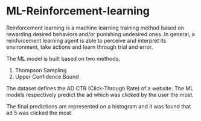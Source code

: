 # ML-Reinforcement-learning

Reinforcement learning is a machine learning training method based on rewarding desired behaviors and/or punishing undesired ones. In general, a reinforcement learning agent is able to perceive and interpret its environment, take actions and learn through trial and error.

The ML model is built based on two methods:
 <ol>
  <li> Thompson Sampling </li>
  <li> Upper Confidence Bound </li>
  </ol>
  
  The dataset defines the AD CTR (Click-Through Rate) of a website. The ML models respectively predict the ad which was clicked by the user the most.
  
  The final predictions are represented on a histogram and it was found that ad 5 was clicked the most.
